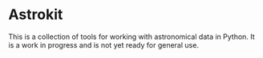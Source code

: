 # Astrokit

This is a collection of tools for working with astronomical data in Python. It is a work in progress and is not yet ready for general use.
